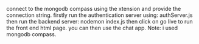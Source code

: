connect to the mongodb compass using the xtension and provide the connection string.
firstly run the authentication server using: authServer.js
then run the backend server: nodemon index.js
then click on go live to run the front end html page.
you can then use the chat app.
Note: i used mongodb compass.
